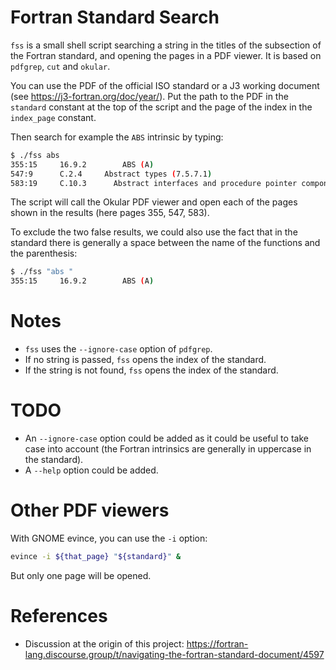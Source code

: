 # Fortran Standard Search

`fss` is a small shell script searching a string in the titles of the subsection of the Fortran standard, and opening the pages in a PDF viewer. It is based on `pdfgrep`, `cut` and `okular`.

You can use the PDF of the official ISO standard or a J3 working document (see https://j3-fortran.org/doc/year/). Put the path to the PDF in the `standard` constant at the top of the script and the page of the index in the `index_page` constant.

Then search for example the `ABS` intrinsic by typing:

```bash
$ ./fss abs
355:15     16.9.2        ABS (A)
547:9      C.2.4     Abstract types (7.5.7.1)
583:19     C.10.3      Abstract interfaces and procedure pointer components (15.4, 7.5)
```

The script will call the Okular PDF viewer and open each of the pages shown in the results (here pages 355, 547, 583).

To exclude the two false results, we could also use the fact that in the standard there is generally a space between the name of the functions and the parenthesis:

```bash
$ ./fss "abs "
355:15     16.9.2        ABS (A)
```


# Notes

- `fss` uses the  `--ignore-case` option of `pdfgrep`.
- If no string is passed, `fss` opens the index of the standard.
- If the string is not found, `fss` opens the index of the standard.


# TODO

- An `--ignore-case` option could be added as it could be useful to take case into account (the Fortran intrinsics are generally in uppercase in the standard).
- A `--help` option could be added.


# Other PDF viewers
With GNOME evince, you can use the `-i` option:

```bash
evince -i ${that_page} "${standard}" &
```

But only one page will be opened.


# References
* Discussion at the origin of this project: https://fortran-lang.discourse.group/t/navigating-the-fortran-standard-document/4597
